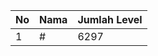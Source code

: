 | No | Nama            | Jumlah Level |
|----|-----------------|--------------|
| 1  | #    |    6297        |
